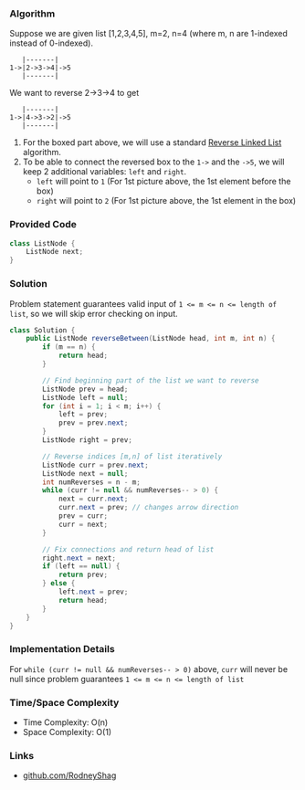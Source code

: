 ### Algorithm

Suppose we are given list [1,2,3,4,5], m=2, n=4 (where m, n are 1-indexed instead of 0-indexed).

```
   |-------|
1->|2->3->4|->5
   |-------|

```
We want to reverse 2->3->4 to get

```
   |-------|
1->|4->3->2|->5
   |-------|
```
1. For the boxed part above, we will use a standard [Reverse Linked List](https://leetcode.com/problems/reverse-linked-list/) algorithm.
1. To be able to connect the reversed box to the `1->` and the `->5`, we will keep 2 additional variables: `left` and `right`.
    - `left` will point to `1` (For 1st picture above, the 1st element before the box)
    - `right` will point to `2` (For 1st picture above, the 1st element in the box)

### Provided Code

```java
class ListNode {
    ListNode next;
}
```

### Solution

Problem statement guarantees valid input of `1 <= m <= n <= length of list`, so we will skip error checking on input.

```java
class Solution {
    public ListNode reverseBetween(ListNode head, int m, int n) {
        if (m == n) {
            return head;
        }

        // Find beginning part of the list we want to reverse
        ListNode prev = head;
        ListNode left = null;
        for (int i = 1; i < m; i++) {
            left = prev;
            prev = prev.next;
        }
        ListNode right = prev;

        // Reverse indices [m,n] of list iteratively
        ListNode curr = prev.next;
        ListNode next = null;
        int numReverses = n - m;
        while (curr != null && numReverses-- > 0) {
            next = curr.next;
            curr.next = prev; // changes arrow direction
            prev = curr;
            curr = next;
        }

        // Fix connections and return head of list
        right.next = next;
        if (left == null) {
            return prev;
        } else {
            left.next = prev;            
            return head;
        }
    }
}
```

### Implementation Details

For `while (curr != null && numReverses-- > 0)` above, `curr` will never be null since problem guarantees `1 <= m <= n <= length of list`

### Time/Space Complexity

-  Time Complexity: O(n)
- Space Complexity: O(1)

### Links

- [github.com/RodneyShag](https://github.com/RodneyShag)
